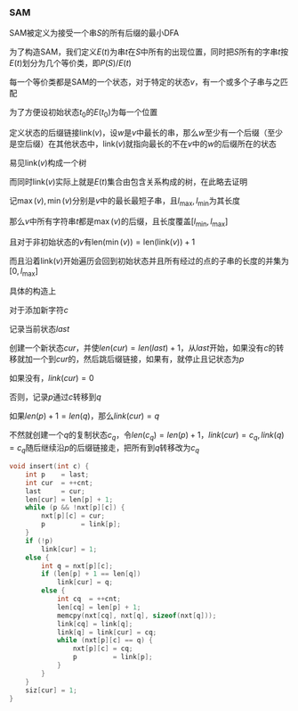 ### SAM

SAM被定义为接受一个串$S$的所有后缀的最小DFA

为了构造SAM，我们定义$E(t)$为串$t$在$S$中所有的出现位置，同时把$S$所有的字串$t$按$E(t)$划分为几个等价类，即$P(S)/E(t)$

每一个等价类都是SAM的一个状态，对于特定的状态$v$，有一个或多个子串与之匹配

为了方便设初始状态$t_0$的$E(t_0)$为每一个位置

定义状态的后缀链接$\mathrm{link}(v)$，设$w$是$v$中最长的串，那么$w$至少有一个后缀（至少是空后缀）在其他状态中，$\mathrm{link}(v)$就指向最长的不在$v$中的$w$的后缀所在的状态

易见$\mathrm{link}(v)$构成一个树

而同时$\mathrm{link}(v)$实际上就是$E(t)$集合由包含关系构成的树，在此略去证明

记$\max(v),\min(v)$分别是$v$中的最长最短子串，且$l_{\max},l_{\min}$为其长度

那么$v$中所有字符串$t$都是$\max(v)$的后缀，且长度覆盖$[l_{\min},l_{\max}]$

且对于非初始状态的$v$有$\mathrm{len}(\min(v))=\mathrm{len}(\mathrm{link}(v))+1$

而且沿着$\mathrm{link}(v)$开始遍历会回到初始状态并且所有经过的点的子串的长度的并集为$[0,l_{\max}]$

具体的构造上

对于添加新字符$c$

记录当前状态$last$

创建一个新状态$cur$，并使$len(cur)=len(last)+1$，从$last$开始，如果没有$c$的转移就加一个到$cur$的，然后跳后缀链接，如果有，就停止且记状态为$p$

如果没有，$link(cur)=0$

否则，记录$p$通过$c$转移到$q$

如果$len(p)+1=len(q)$，那么$link(cur)=q$

不然就创建一个$q$的复制状态$c_q$，令$len(c_q)=len(p)+1$，$link(cur)=c_q,link(q)=c_q$随后继续沿$p$的后缀链接走，把所有到$q$转移改为$c_q$

```cpp
void insert(int c) {
    int p    = last;
    int cur  = ++cnt;
    last     = cur;
    len[cur] = len[p] + 1;
    while (p && !nxt[p][c]) {
        nxt[p][c] = cur;
        p         = link[p];
    }
    if (!p)
        link[cur] = 1;
    else {
        int q = nxt[p][c];
        if (len[p] + 1 == len[q])
            link[cur] = q;
        else {
            int cq  = ++cnt;
            len[cq] = len[p] + 1;
            memcpy(nxt[cq], nxt[q], sizeof(nxt[q]));
            link[cq] = link[q];
            link[q] = link[cur] = cq;
            while (nxt[p][c] == q) {
                nxt[p][c] = cq;
                p         = link[p];
            }
        }
    }
    siz[cur] = 1;
}
```

